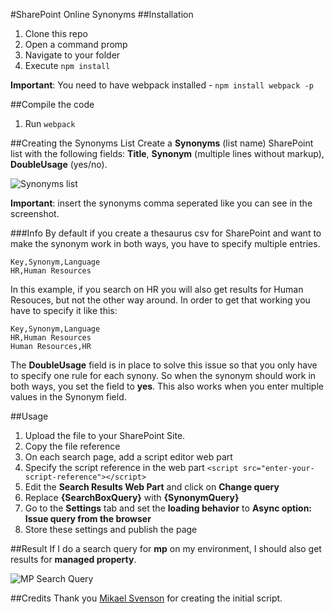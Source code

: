 #SharePoint Online Synonyms
##Installation
1. Clone this repo
2. Open a command promp
3. Navigate to your folder
4. Execute
``
npm install
``

**Important**: You need to have webpack installed - ``npm install webpack -p``

##Compile the code
1. Run
``
webpack
``

##Creating the Synonyms List
Create a **Synonyms** (list name) SharePoint list with the following fields: **Title**, **Synonym** (multiple lines without markup), **DoubleUsage** (yes/no).

![Synonyms list](https://raw.githubusercontent.com/estruyf/blog/master/SPO-Synonyms/synonym-list.png "Synonyms list")

**Important**: insert the synonyms comma seperated like you can see in the screenshot.

###Info
By default if you create a thesaurus csv for SharePoint and want to make the synonym work in both ways, you have to specify multiple entries. 

```
Key,Synonym,Language   
HR,Human Resources
```

In this example, if you search on HR you will also get results for Human Resouces, but not the other way around. In order to get that working you have to specify it like this:

```
Key,Synonym,Language   
HR,Human Resources  
Human Resources,HR
```

The **DoubleUsage** field is in place to solve this issue so that you only have to specify one rule for each synony. So when the synonym should work in both ways, you set the field to **yes**. This also works when you enter multiple values in the Synonym field.

##Usage
1. Upload the file to your SharePoint Site.
2. Copy the file reference
3. On each search page, add a script editor web part
4. Specify the script reference in the web part ``<script src="enter-your-script-reference"></script>``
5. Edit the **Search Results Web Part** and click on **Change query**
6. Replace **{SearchBoxQuery}** with **{SynonymQuery}**
7. Go to the **Settings** tab and set the **loading behavior** to **Async option: Issue query from the browser**
8. Store these settings and publish the page

##Result
If I do a search query for **mp** on my environment, I should also get results for **managed property**.

![MP Search Query](https://raw.githubusercontent.com/estruyf/blog/master/SPO-Synonyms/screenshots/example.png "MP Search Query")

##Credits
Thank you [Mikael Svenson](https://twitter.com/mikaelsvenson) for creating the initial script.